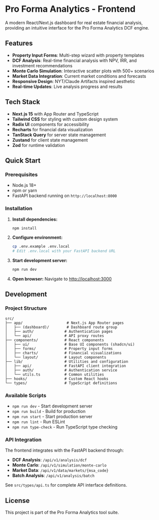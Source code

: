 # Pro Forma Analytics - Frontend

A modern React/Next.js dashboard for real estate financial analysis, providing an intuitive interface for the Pro Forma Analytics DCF engine.

## Features

- **Property Input Forms**: Multi-step wizard with property templates
- **DCF Analysis**: Real-time financial analysis with NPV, IRR, and investment recommendations
- **Monte Carlo Simulation**: Interactive scatter plots with 500+ scenarios
- **Market Data Integration**: Current market conditions and forecasts
- **Responsive Design**: NYT/Claude Artifacts inspired aesthetic
- **Real-time Updates**: Live analysis progress and results

## Tech Stack

- **Next.js 15** with App Router and TypeScript
- **Tailwind CSS** for styling with custom design system
- **Radix UI** components for accessibility
- **Recharts** for financial data visualization
- **TanStack Query** for server state management
- **Zustand** for client state management
- **Zod** for runtime validation

## Quick Start

### Prerequisites

- Node.js 18+ 
- npm or yarn
- FastAPI backend running on `http://localhost:8000`

### Installation

1. **Install dependencies:**
   ```bash
   npm install
   ```

2. **Configure environment:**
   ```bash
   cp .env.example .env.local
   # Edit .env.local with your FastAPI backend URL
   ```

3. **Start development server:**
   ```bash
   npm run dev
   ```

4. **Open browser:**
   Navigate to [http://localhost:3000](http://localhost:3000)

## Development

### Project Structure

```
src/
├── app/                    # Next.js App Router pages
│   ├── (dashboard)/        # Dashboard route group
│   ├── auth/              # Authentication pages
│   └── api/               # API proxy routes
├── components/            # React components
│   ├── ui/                # Base UI components (shadcn/ui)
│   ├── forms/             # Property input forms
│   ├── charts/            # Financial visualizations
│   └── layout/            # Layout components
├── lib/                   # Utilities and configuration
│   ├── api/               # FastAPI client integration
│   ├── auth/              # Authentication service
│   └── utils.ts           # Common utilities
├── hooks/                 # Custom React hooks
└── types/                 # TypeScript definitions
```

### Available Scripts

- `npm run dev` - Start development server
- `npm run build` - Build for production
- `npm run start` - Start production server
- `npm run lint` - Run ESLint
- `npm run type-check` - Run TypeScript type checking

### API Integration

The frontend integrates with the FastAPI backend through:

- **DCF Analysis**: `/api/v1/analysis/dcf`
- **Monte Carlo**: `/api/v1/simulation/monte-carlo`
- **Market Data**: `/api/v1/data/markets/{msa_code}`
- **Batch Analysis**: `/api/v1/analysis/batch`

See `src/types/api.ts` for complete API interface definitions.

## License

This project is part of the Pro Forma Analytics tool suite.
